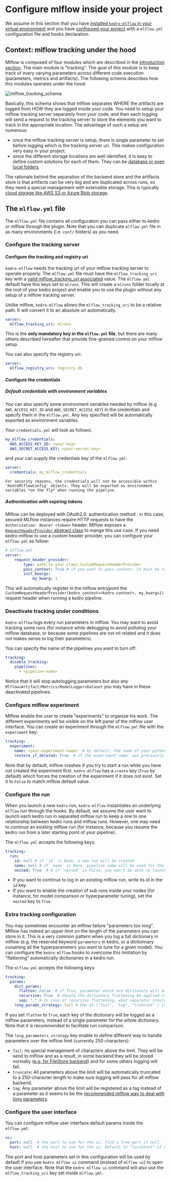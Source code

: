 # Configure mlflow inside your project

We assume in this section that you have [installed `kedro-mlflow` in your virtual environment](../02_installation/01_installation.md) and you have [configured your project](../02_installation/02_setup.md) with a `mlflow.yml` configuration file and hooks declaration.

## Context: mlflow tracking under the hood

Mlflow is composed of four modules which are described in the [introduction section](../01_introduction/01_introduction.md). The main module is "tracking". The goal of this module is to keep track of every varying parameters across different code execution (parameters, metrics and artifacts). The following schema describes how this modules operates under the hood:

![mlflow_tracking_schema](../imgs/mlflow_tracking_schema.png)

Basically, this schema shows that mlflow separates WHERE the artifacts are logged from HOW they are logged inside your code. You need to setup your mlflow tracking server separately from your code, and then each logging will send a request to the tracking server to store the elements you want to track in the appropriate location. The advantage of such a setup are numerous:

- once the mlflow tracking server is setup, there is single parameter to set before logging which is the tracking server uri. This makes configuration very easy in your project.
- since the different storage locations are well identified, it is easy to define custom solutions for each of them. They can be [database or even local folders](https://mlflow.org/docs/latest/tracking.html#mlflow-tracking-servers).

The rationale behind the separation of the backend store and the artifacts store is that artifacts can be very big and are duplicated across runs, so they need a special management with extensible storage. This is typically [cloud storage like AWS S3 or Azure Blob storage](https://mlflow.org/docs/latest/tracking.html#id10).

## The ``mlflow.yml`` file

The ``mlflow.yml`` file contains all configuration you can pass either to kedro or mlflow through the plugin. Note that you can duplicate `mlflow.yml` file in as many  environments (i.e. `conf/` folders) as you need.

### Configure the tracking server

#### Configure the tracking and registry uri

``kedro-mlflow`` needs the tracking uri of your mlflow tracking server to operate properly. The ``mlflow.yml`` file must have the ``mlflow_tracking_uri`` key with a [valid mlflow_tracking_uri associated](https://mlflow.org/docs/latest/tracking.html#where-runs-are-recorded) value. The ``mlflow.yml`` default have this keys set to ``mlruns``. This will create a ``mlruns`` folder locally at the root of your kedro project and enable you to use the plugin without any setup of a mlflow tracking server.

Unlike mlflow, `kedro-mlflow` allows the `mlflow_tracking_uri` to be a relative path. It will convert it to an absolute uri automatically.

```yaml
server:
  mlflow_tracking_uri: mlruns
```

This is the **only mandatory key in the `mlflow.yml` file**, but there are many others described hereafter that provide fine-grained control on your mlflow setup.

You can also specify the registry uri:

```yaml
server:
  mlflow_registry_uri: registry.db
```

#### Configure the credentials

##### Default credentials with environment variables

You can also specify some environment variables needed by mlflow (e.g `AWS_ACCESS_KEY_ID` and `AWS_SECRET_ACCESS_KEY`) in the credentials and specify them in the `mlflow.yml`. Any key specified will be automatically exported as environment variables.

Your `credentials.yml` will look as follows:

```yaml
my_mlflow_credentials:
  AWS_ACCESS_KEY_ID: <your-key>
  AWS_SECRET_ACCESS_KEY: <your-secret-key>
```

and your can supply the credentials key of the `mlflow.yml`:

```yaml
server:
  credentials: my_mlflow_credentials
```

```{note}
For security reasons, the credentials will not be accessible within `KedroMlflowConfig` objects. They will be exported as environment variables *on the fly* when running the pipeline.
```

##### Authentication with expiring tokens

Mlflow can be deployed with OAuth2.0. authentication method : in this case, secured MLflow instances require HTTP requests to have the ``Authorization: Bearer <token>`` header. Mlflow exposes a [``RequestHeaderProvider`` abstract class](https://github.com/mlflow/mlflow/blob/master/mlflow/tracking/request_header/abstract_request_header_provider.py#L4) to mange this use case. If you need kedro-mlflow to use a *custom* header provider, you can configure your ``mlflow.yml`` as follow:  

```yaml
# mlflow.yml
server:
    request_header_provider:
        type: path.to.your.class.CustomRequestHeaderProvider
        pass_context: True # if you want to pass context. it must be named ``kedro_context`` in the ``__init__`` method of your custom ``request_header_provider``)
        init_kwargs:
            my_kwarg: 1
```

This will automatically register in the mlflow entrypoint the ``CustomRequestHeaderProvider(kedro_context=<kedro-context>, my_kwarg=1)`` request header when running a kedro pipeline.

### Deactivate tracking under conditions

`kedro-mlflow` logs every run parameters in mlflow. You may want to avoid tracking some runs (for instance while debugging to avoid polluting your mlflow database, or because some pipelines are not ml related and it does not makes sense to log their parameters).

You can specify the name of the pipelines you want to turn off:

```yaml
tracking:
  disable_tracking:
    pipelines:
      - <pipeline-name>
```

Notice that it will stop autologging parameters but also any `Mlflow<Artifact/Metrics/ModelLogger>Dataset` you may have in these deactivated pipelines.

### Configure mlflow experiment

Mlflow enable the user to create "experiments" to organize his work. The different experiments will be visible on the left panel of the mlflow user interface. You can create an experiment through the `mlflow.yml` file with the `experiment` key:

```yaml
tracking:
  experiment:
    name: <your-experiment-name>  # by default, the name of your python package in your kedro project
    restore_if_deleted: True  # if the experiment`name` was previously deleted experiment, should we restore it?
```

Note that by default, mlflow crashes if you try to start a run while you have not created the experiment first. `kedro-mlflow` has a `create` key (`True` by default) which forces the creation of the experiment if it does not exist. Set it to `False` to match mlflow default value.

### Configure the run

When you launch a new `kedro` run, `kedro-mlflow` instantiates an underlying `mlflow` run through the hooks. By default, we assume the user want to launch each kedro run in separated mlflow run to keep a one to one relationship between kedro runs and mlflow runs. However, one may need to *continue* an existing mlflow run (for instance, because you resume the kedro run from a later starting point of your pipeline).

The `mlflow.yml` accepts the following keys:

```yaml
tracking:
  run:
    id: null # if `id` is None, a new run will be created
    name: null # if `name` is None, pipeline name will be used for the run name
    nested: True  # # if `nested` is False, you won't be able to launch sub-runs inside your nodes
```

- If you want to continue to log in an existing mlflow run, write its id in the `id` key.
- If you want to enable the creation of sub runs inside your nodes (for instance, for model comparison or hyperparameter tuning), set the `nested` key to `True`

### Extra tracking configuration

You may sometimes encounter an mlflow failure "parameters too long". Mlflow has indeed an upper limit on the length of the parameters you can store in it. This is a very common pattern when you log a full dictionary in mlflow (e.g. the reserved keyword `parameters` in kedro, or a dictionnary conaining all the hyperparameters you want to tune for a given model). You can configure the `kedro-mlflow` hooks to overcome this limitation by "flattening" automatically dictionaries in a kedro run.

The `mlflow.yml` accepts the following keys:

```yaml
tracking:
  params:
    dict_params:
      flatten: False  # if True, parameter which are dictionary will be splitted in multiple parameters when logged in mlflow, one for each key.
      recursive: True  # Should the dictionary flattening be applied recursively (i.e for nested dictionaries)? Not use if `flatten_dict_params` is False.
      sep: "." # In case of recursive flattening, what separator should be used between the keys? E.g. {hyperaparam1: {p1:1, p2:2}} will be logged as hyperaparam1.p1 and hyperaparam1.p2 in mlflow.
    long_params_strategy: fail # One of ["fail", "tag", "truncate" ] If a parameter is above mlflow limit (currently 250), what should kedro-mlflow do? -> fail, set as a tag instead of a parameter, or truncate it to its 250 first letters?
```

If you set `flatten` to `True`, each key of the dictionary will be logged as a mlflow parameters, instead of a single parameter for the whole dictionary. Note that it is recommended to facilitate run comparison.

The `long_parameters_strategy` key enable to define different way to handle parameters over the mlflow limit (currently 250 characters):

- `fail`: no special management of characters above the limit. They will be send to mlflow and as a result, in some backend they will be stored normally ([e.g. for FileStore backend](https://github.com/mlflow/mlflow/issues/2814#issuecomment-628284425)) and for some others logging will fail.
- `truncate`: All parameters above the limit will be automatically truncated to a 250-character length to make sure logging will pass for all mlflow backend.
- `tag`: Any parameter above the limit will be registered as a tag instead of a parameter as it seems to be the [recommended mlflow way to deal with long parameters](https://github.com/mlflow/mlflow/issues/1976).

### Configure the user interface

You can configure mlflow user interface default params inside the `mlflow.yml`:

```yaml
ui:
  port: null  # the port to use for the ui. Find a free port if null.
  host: null  # the host to use for the ui. Default to "localhost" if null.
```

The port and host parameters set in this configuration will be used by default if you use `kedro mlflow ui` command (instead of `mlflow ui`) to open the user interface. Note that the `kedro mlflow ui` command will also use the `mlflow_tracking_uri` key set inside `mlflow.yml`.
